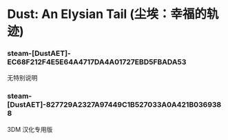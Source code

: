 # Dust: An Elysian Tail (尘埃：幸福的轨迹)

### steam-[DustAET]-EC68F212F4E5E64A4717DA4A01727EBD5FBADA53
无特别说明

### steam-[DustAET]-827729A2327A97449C1B527033A0A421B0369388
3DM 汉化专用版